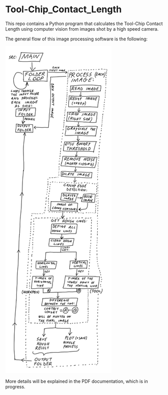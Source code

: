 # Tool-Chip_Contact_Length
This repo contains a Python program that calculates the Tool-Chip Contact Length using computer vision from images shot by a high speed camera.

The general flow of this image processing software is the following:

![General_Flow](https://github.com/FrunzaDan/Tool-Chip_Contact_Length/blob/main/Documentation/Diagrams/TCCL_General_Flow.jpeg)

More details will be explained in the PDF documentation, which is in progress.
